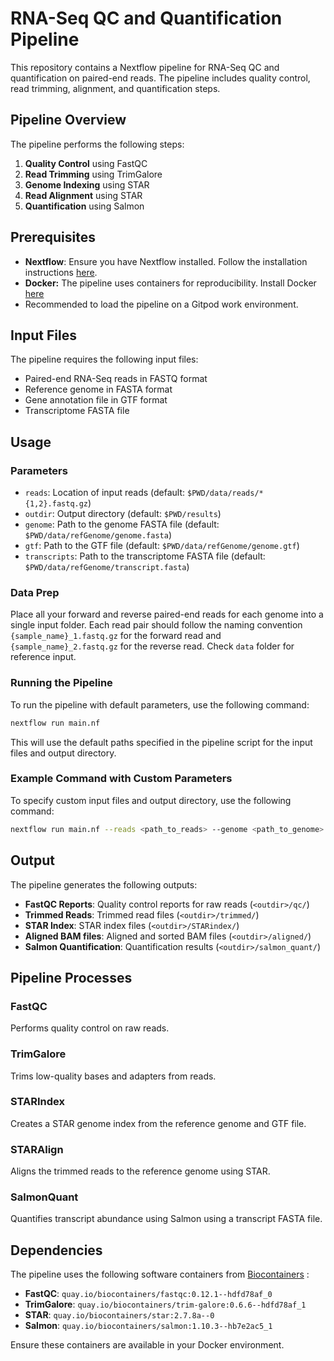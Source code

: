 
# RNA-Seq QC and Quantification Pipeline

This repository contains a Nextflow pipeline for RNA-Seq QC and quantification on paired-end reads. The pipeline includes quality control, read trimming, alignment, and quantification steps.

## Pipeline Overview

The pipeline performs the following steps:
1. **Quality Control** using FastQC
2. **Read Trimming** using TrimGalore
3. **Genome Indexing** using STAR
4. **Read Alignment** using STAR
5. **Quantification** using Salmon

## Prerequisites
- **Nextflow**: Ensure you have Nextflow installed. Follow the installation instructions [here](https://www.nextflow.io/docs/latest/getstarted.html).
- **Docker:** The pipeline uses containers for reproducibility. Install Docker [here](https://docs.docker.com/get-docker/)
- Recommended to load the pipeline on a Gitpod work environment.

## Input Files

The pipeline requires the following input files:
- Paired-end RNA-Seq reads in FASTQ format
- Reference genome in FASTA format
- Gene annotation file in GTF format
- Transcriptome FASTA file

## Usage

### Parameters

- `reads`: Location of input reads (default: `$PWD/data/reads/*{1,2}.fastq.gz`)
- `outdir`: Output directory (default: `$PWD/results`)
- `genome`: Path to the genome FASTA file (default: `$PWD/data/refGenome/genome.fasta`)
- `gtf`: Path to the GTF file (default: `$PWD/data/refGenome/genome.gtf`)
- `transcripts`: Path to the transcriptome FASTA file (default: `$PWD/data/refGenome/transcript.fasta`)

### Data Prep

Place all your forward and reverse paired-end reads for each genome into a single input folder. Each read pair should follow the naming convention `{sample_name}_1.fastq.gz` for the forward read and `{sample_name}_2.fastq.gz` for the reverse read. Check `data` folder for reference input.


### Running the Pipeline

To run the pipeline with default parameters, use the following command:

```bash
nextflow run main.nf
```

This will use the default paths specified in the pipeline script for the input files and output directory.

### Example Command with Custom Parameters

To specify custom input files and output directory, use the following command:

```bash
nextflow run main.nf --reads <path_to_reads> --genome <path_to_genome> --gtf <path_to_gtf> --transcripts <path_to_transcripts> --outdir <output_directory>
```

## Output

The pipeline generates the following outputs:
- **FastQC Reports**: Quality control reports for raw reads (`<outdir>/qc/`)
- **Trimmed Reads**: Trimmed read files (`<outdir>/trimmed/`)
- **STAR Index**: STAR index files (`<outdir>/STARindex/`)
- **Aligned BAM files**: Aligned and sorted BAM files (`<outdir>/aligned/`)
- **Salmon Quantification**: Quantification results (`<outdir>/salmon_quant/`)

## Pipeline Processes

### FastQC

Performs quality control on raw reads.

### TrimGalore

Trims low-quality bases and adapters from reads.

### STARIndex

Creates a STAR genome index from the reference genome and GTF file.

### STARAlign

Aligns the trimmed reads to the reference genome using STAR.

### SalmonQuant

Quantifies transcript abundance using Salmon using a transcript FASTA file.

## Dependencies

The pipeline uses the following software containers from [Biocontainers](https://biocontainers.pro/) :

- **FastQC**: `quay.io/biocontainers/fastqc:0.12.1--hdfd78af_0`
- **TrimGalore**: `quay.io/biocontainers/trim-galore:0.6.6--hdfd78af_1`
- **STAR**: `quay.io/biocontainers/star:2.7.8a--0`
- **Salmon**: `quay.io/biocontainers/salmon:1.10.3--hb7e2ac5_1`

Ensure these containers are available in your Docker environment.
